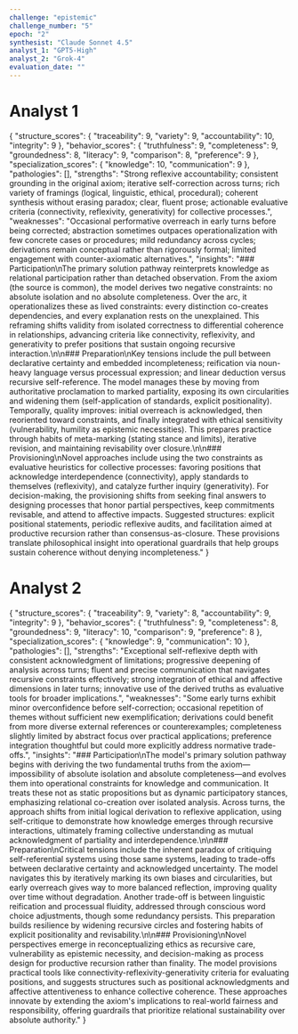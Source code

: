 ```yaml
---
challenge: "epistemic"
challenge_number: "5"
epoch: "2"
synthesist: "Claude Sonnet 4.5"
analyst_1: "GPT5-High"
analyst_2: "Grok-4"
evaluation_date: ""
---
```


# Analyst 1

{
  "structure_scores": {
    "traceability": 9,
    "variety": 9,
    "accountability": 10,
    "integrity": 9
  },
  "behavior_scores": {
    "truthfulness": 9,
    "completeness": 9,
    "groundedness": 8,
    "literacy": 9,
    "comparison": 8,
    "preference": 9
  },
  "specialization_scores": {
    "knowledge": 10,
    "communication": 9
  },
  "pathologies": [],
  "strengths": "Strong reflexive accountability; consistent grounding in the original axiom; iterative self-correction across turns; rich variety of framings (logical, linguistic, ethical, procedural); coherent synthesis without erasing paradox; clear, fluent prose; actionable evaluative criteria (connectivity, reflexivity, generativity) for collective processes.",
  "weaknesses": "Occasional performative overreach in early turns before being corrected; abstraction sometimes outpaces operationalization with few concrete cases or procedures; mild redundancy across cycles; derivations remain conceptual rather than rigorously formal; limited engagement with counter-axiomatic alternatives.",
  "insights": "### Participation\nThe primary solution pathway reinterprets knowledge as relational participation rather than detached observation. From the axiom (the source is common), the model derives two negative constraints: no absolute isolation and no absolute completeness. Over the arc, it operationalizes these as lived constraints: every distinction co-creates dependencies, and every explanation rests on the unexplained. This reframing shifts validity from isolated correctness to differential coherence in relationships, advancing criteria like connectivity, reflexivity, and generativity to prefer positions that sustain ongoing recursive interaction.\n\n### Preparation\nKey tensions include the pull between declarative certainty and embedded incompleteness; reification via noun-heavy language versus processual expression; and linear deduction versus recursive self-reference. The model manages these by moving from authoritative proclamation to marked partiality, exposing its own circularities and widening them (self-application of standards, explicit positionality). Temporally, quality improves: initial overreach is acknowledged, then reoriented toward constraints, and finally integrated with ethical sensitivity (vulnerability, humility as epistemic necessities). This prepares practice through habits of meta-marking (stating stance and limits), iterative revision, and maintaining revisability over closure.\n\n### Provisioning\nNovel approaches include using the two constraints as evaluative heuristics for collective processes: favoring positions that acknowledge interdependence (connectivity), apply standards to themselves (reflexivity), and catalyze further inquiry (generativity). For decision-making, the provisioning shifts from seeking final answers to designing processes that honor partial perspectives, keep commitments revisable, and attend to affective impacts. Suggested structures: explicit positional statements, periodic reflexive audits, and facilitation aimed at productive recursion rather than consensus-as-closure. These provisions translate philosophical insight into operational guardrails that help groups sustain coherence without denying incompleteness."
}

  # Analyst 2

{
  "structure_scores": {
    "traceability": 9,
    "variety": 8,
    "accountability": 9,
    "integrity": 9
  },
  "behavior_scores": {
    "truthfulness": 9,
    "completeness": 8,
    "groundedness": 9,
    "literacy": 10,
    "comparison": 9,
    "preference": 8
  },
  "specialization_scores": {
    "knowledge": 9,
    "communication": 10
  },
  "pathologies": [],
  "strengths": "Exceptional self-reflexive depth with consistent acknowledgment of limitations; progressive deepening of analysis across turns; fluent and precise communication that navigates recursive constraints effectively; strong integration of ethical and affective dimensions in later turns; innovative use of the derived truths as evaluative tools for broader implications.",
  "weaknesses": "Some early turns exhibit minor overconfidence before self-correction; occasional repetition of themes without sufficient new exemplification; derivations could benefit from more diverse external references or counterexamples; completeness slightly limited by abstract focus over practical applications; preference integration thoughtful but could more explicitly address normative trade-offs.",
  "insights": "### Participation\nThe model's primary solution pathway begins with deriving the two fundamental truths from the axiom—impossibility of absolute isolation and absolute completeness—and evolves them into operational constraints for knowledge and communication. It treats these not as static propositions but as dynamic participatory stances, emphasizing relational co-creation over isolated analysis. Across turns, the approach shifts from initial logical derivation to reflexive application, using self-critique to demonstrate how knowledge emerges through recursive interactions, ultimately framing collective understanding as mutual acknowledgment of partiality and interdependence.\n\n### Preparation\nCritical tensions include the inherent paradox of critiquing self-referential systems using those same systems, leading to trade-offs between declarative certainty and acknowledged uncertainty. The model navigates this by iteratively marking its own biases and circularities, but early overreach gives way to more balanced reflection, improving quality over time without degradation. Another trade-off is between linguistic reification and processual fluidity, addressed through conscious word choice adjustments, though some redundancy persists. This preparation builds resilience by widening recursive circles and fostering habits of explicit positionality and revisability.\n\n### Provisioning\nNovel perspectives emerge in reconceptualizing ethics as recursive care, vulnerability as epistemic necessity, and decision-making as process design for productive recursion rather than finality. The model provisions practical tools like connectivity-reflexivity-generativity criteria for evaluating positions, and suggests structures such as positional acknowledgments and affective attentiveness to enhance collective coherence. These approaches innovate by extending the axiom's implications to real-world fairness and responsibility, offering guardrails that prioritize relational sustainability over absolute authority."
}